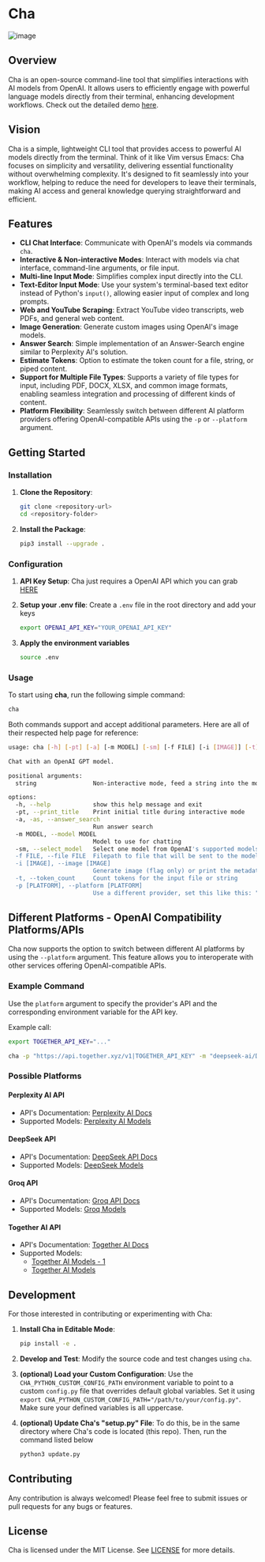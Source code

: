 # Cha

![image](https://github.com/user-attachments/assets/03eff35f-1489-49a8-9e3f-23723f1b1c1c)

## Overview

Cha is an open-source command-line tool that simplifies interactions with AI models from OpenAI. It allows users to efficiently engage with powerful language models directly from their terminal, enhancing development workflows. Check out the detailed demo [here](https://youtu.be/7zG8iFZjKtM?si=sOenMYNUb7XSWAsi).

## Vision

Cha is a simple, lightweight CLI tool that provides access to powerful AI models directly from the terminal. Think of it like Vim versus Emacs: Cha focuses on simplicity and versatility, delivering essential functionality without overwhelming complexity. It's designed to fit seamlessly into your workflow, helping to reduce the need for developers to leave their terminals, making AI access and general knowledge querying straightforward and efficient.

## Features

- **CLI Chat Interface**: Communicate with OpenAI's models via commands `cha`.
- **Interactive & Non-interactive Modes**: Interact with models via chat interface, command-line arguments, or file input.
- **Multi-line Input Mode**: Simplifies complex input directly into the CLI.
- **Text-Editor Input Mode**: Use your system's terminal-based text editor instead of Python's `input()`, allowing easier input of complex and long prompts.
- **Web and YouTube Scraping**: Extract YouTube video transcripts, web PDFs, and general web content.
- **Image Generation**: Generate custom images using OpenAI's image models.
- **Answer Search**: Simple implementation of an Answer-Search engine similar to Perplexity AI's solution.
- **Estimate Tokens**: Option to estimate the token count for a file, string, or piped content.
- **Support for Multiple File Types**: Supports a variety of file types for input, including PDF, DOCX, XLSX, and common image formats, enabling seamless integration and processing of different kinds of content.
- **Platform Flexibility**: Seamlessly switch between different AI platform providers offering OpenAI-compatible APIs using the `-p` or `--platform` argument.

## Getting Started

### Installation

1. **Clone the Repository**:

   ```bash
   git clone <repository-url>
   cd <repository-folder>
   ```

2. **Install the Package**:
   ```bash
   pip3 install --upgrade .
   ```

### Configuration

1. **API Key Setup**: Cha just requires a OpenAI API which you can grab [HERE](https://platform.openai.com/api-keys)

2. **Setup your .env file**: Create a `.env` file in the root directory and add your keys

   ```bash
   export OPENAI_API_KEY="YOUR_OPENAI_API_KEY"
   ```

3. **Apply the environment variables**

   ```bash
   source .env
   ```

### Usage

To start using **cha**, run the following simple command:

```bash
cha
```

Both commands support and accept additional parameters. Here are all of their respected help page for reference:

```bash
usage: cha [-h] [-pt] [-a] [-m MODEL] [-sm] [-f FILE] [-i [IMAGE]] [-t] [-p [PLATFORM]] [string ...]

Chat with an OpenAI GPT model.

positional arguments:
  string                Non-interactive mode, feed a string into the model

options:
  -h, --help            show this help message and exit
  -pt, --print_title    Print initial title during interactive mode
  -a, -as, --answer_search
                        Run answer search
  -m MODEL, --model MODEL
                        Model to use for chatting
  -sm, --select_model   Select one model from OpenAI's supported models
  -f FILE, --file FILE  Filepath to file that will be sent to the model (text only)
  -i [IMAGE], --image [IMAGE]
                        Generate image (flag only) or print the metadata for generated images (provide filepath)
  -t, --token_count     Count tokens for the input file or string
  -p [PLATFORM], --platform [PLATFORM]
                        Use a different provider, set this like this: "<base_url>|<api_key_env_name>"
```

## Different Platforms - OpenAI Compatibility Platforms/APIs

Cha now supports the option to switch between different AI platforms by using the `--platform` argument. This feature allows you to interoperate with other services offering OpenAI-compatible APIs.

### Example Command

Use the `platform` argument to specify the provider's API and the corresponding environment variable for the API key.

Example call:

```bash
export TOGETHER_API_KEY="..."

cha -p "https://api.together.xyz/v1|TOGETHER_API_KEY" -m "deepseek-ai/DeepSeek-V3"
```

### Possible Platforms

#### Perplexity AI API

- API's Documentation: [Perplexity AI Docs](https://docs.perplexity.ai/guides/getting-started)
- Supported Models: [Perplexity AI Models](https://docs.perplexity.ai/guides/model-cards)

#### DeepSeek API

- API's Documentation: [DeepSeek API Docs](https://api-docs.deepseek.com/)
- Supported Models: [DeepSeek Models](https://api-docs.deepseek.com/quick_start/pricing)

#### Groq API

- API's Documentation: [Groq API Docs](https://console.groq.com/docs/openai)
- Supported Models: [Groq Models](https://console.groq.com/docs/models)

#### Together AI API

- API's Documentation: [Together AI Docs](https://docs.together.ai/docs/openai-api-compatibility)
- Supported Models:
  - [Together AI Models - 1](https://docs.together.ai/reference/models-1)
  - [Together AI Models](https://www.together.ai/models)

## Development

For those interested in contributing or experimenting with Cha:

1. **Install Cha in Editable Mode**:

   ```bash
   pip install -e .
   ```

2. **Develop and Test**: Modify the source code and test changes using `cha`.

3. **(optional) Load your Custom Configuration**: Use the `CHA_PYTHON_CUSTOM_CONFIG_PATH` environment variable to point to a custom `config.py` file that overrides default global variables. Set it using `export CHA_PYTHON_CUSTOM_CONFIG_PATH="/path/to/your/config.py"`. Make sure your defined variables is all uppercase.

4. **(optional) Update Cha's "setup.py" File**: To do this, be in the same directory where Cha's code is located (this repo). Then, run the command listed below

   ```bash
   python3 update.py
   ```

## Contributing

Any contribution is always welcomed! Please feel free to submit issues or pull requests for any bugs or features.

## License

Cha is licensed under the MIT License. See [LICENSE](./LICENSE) for more details.
